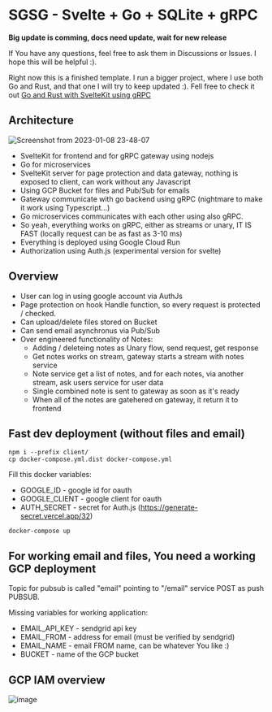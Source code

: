 # SGSG - Svelte + Go + SQLite + gRPC

**Big update is comming, docs need update, wait for new release**

If You have any questions, feel free to ask them in Discussions or Issues. I hope this will be helpful :).

Right now this is a finished template. I run a bigger project, where I use both Go and Rust, and that one I will try to keep updated :). Fell free to check it out [Go and Rust with SvelteKit using gRPC](https://github.com/mpiorowski/rust-typescript-grpc)

## Architecture
![Screenshot from 2023-01-08 23-48-07](https://user-images.githubusercontent.com/26543876/211222907-97adcd78-2b81-4978-91eb-72e69c7674fc.png)

- SvelteKit for frontend and for gRPC gateway using nodejs
- Go for microservices
- SvelteKit server for page protection and data gateway, nothing is exposed to client, can work without any Javascript
- Using GCP Bucket for files and Pub/Sub for emails
- Gateway communicate with go backend using gRPC (nightmare to make it work using Typescript...)
- Go microservices communicates with each other using also gRPC.
- So yeah, everything works on gRPC, either as streams or unary, IT IS FAST (locally request can be as fast as 3-10 ms)
- Everything is deployed using Google Cloud Run
- Authorization using Auth.js (experimental version for svelte)

## Overview
- User can log in using google account via AuthJs
- Page protection on hook Handle function, so every request is protected / checked.
- Can upload/delete files stored on Bucket
- Can send email asynchronus via Pub/Sub
- Over engineered functionality of Notes:
  - Adding / deleteing notes as Unary flow, send request, get response
  - Get notes works on stream, gateway starts a stream with notes service
  - Note service get a list of notes, and for each notes, via another stream, ask users service for user data
  - Single combined note is sent to gateway as soon as it's ready
  - When all of the notes are gatehered on gateway, it return it to frontend

## Fast dev deployment (without files and email)
```
npm i --prefix client/
cp docker-compose.yml.dist docker-compose.yml
```
Fill this docker variables:
- GOOGLE_ID - google id for oauth
- GOOGLE_CLIENT - google client for oauth
- AUTH_SECRET - secret for Auth.js (https://generate-secret.vercel.app/32)
```
docker-compose up
```

## For working email and files, You need a working GCP deployment

Topic for pubsub is called "email" pointing to "/email" service POST as push PUBSUB.

Missing variables for working application:
- EMAIL_API_KEY - sendgrid api key
- EMAIL_FROM - address for email (must be verified by sendgrid)
- EMAIL_NAME - email FROM name, can be whatever You like :)
- BUCKET - name of the GCP bucket

## GCP IAM overview
![image](https://user-images.githubusercontent.com/26543876/213539599-0a4c5035-3a19-4f30-b657-a7e01ea5fcea.png)
